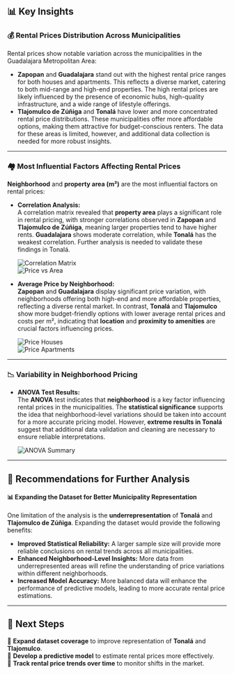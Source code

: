 ## 📊 Key Insights

### 💰 Rental Prices Distribution Across Municipalities

Rental prices show notable variation across the municipalities in the Guadalajara Metropolitan Area:

- **Zapopan** and **Guadalajara** stand out with the highest rental price ranges for both houses and apartments. This reflects a diverse market, catering to both mid-range and high-end properties. The high rental prices are likely influenced by the presence of economic hubs, high-quality infrastructure, and a wide range of lifestyle offerings.
- **Tlajomulco de Zúñiga** and **Tonalá** have lower and more concentrated rental price distributions. These municipalities offer more affordable options, making them attractive for budget-conscious renters. The data for these areas is limited, however, and additional data collection is needed for more robust insights.

---

### 🏘 Most Influential Factors Affecting Rental Prices

**Neighborhood** and **property area (m²)** are the most influential factors on rental prices:

- **Correlation Analysis:**  
   A correlation matrix revealed that **property area** plays a significant role in rental pricing, with stronger correlations observed in **Zapopan** and **Tlajomulco de Zúñiga**, meaning larger properties tend to have higher rents. **Guadalajara** shows moderate correlation, while **Tonalá** has the weakest correlation. Further analysis is needed to validate these findings in Tonalá.

   ![Correlation Matrix](https://github.com/user-attachments/assets/fdfc88e2-55c2-4181-b9e1-014bec70b6bb)  
   ![Price vs Area](https://github.com/user-attachments/assets/8f233e85-912e-4e3e-9cbb-91fb3bbb6ab1)

- **Average Price by Neighborhood:**  
   **Zapopan** and **Guadalajara** display significant price variation, with neighborhoods offering both high-end and more affordable properties, reflecting a diverse rental market. In contrast, **Tonalá** and **Tlajomulco** show more budget-friendly options with lower average rental prices and costs per m², indicating that **location** and **proximity to amenities** are crucial factors influencing prices.

   ![Price Houses](https://github.com/user-attachments/assets/b7b98ecf-bb7c-4fd2-a88a-1da548c7898c)  
   ![Price Apartments](https://github.com/user-attachments/assets/42001125-6817-448d-805c-b48df4e84c09)

---

### 📉 Variability in Neighborhood Pricing

- **ANOVA Test Results:**  
   The **ANOVA** test indicates that **neighborhood** is a key factor influencing rental prices in the municipalities. The **statistical significance** supports the idea that neighborhood-level variations should be taken into account for a more accurate pricing model. However, **extreme results in Tonalá** suggest that additional data validation and cleaning are necessary to ensure reliable interpretations.

   ![ANOVA Summary](https://github.com/user-attachments/assets/622c4686-d664-4e39-aab7-aa20b32a4783)

---

## 📝 Recommendations for Further Analysis

#### 📊 Expanding the Dataset for Better Municipality Representation

One limitation of the analysis is the **underrepresentation** of **Tonalá** and **Tlajomulco de Zúñiga**. Expanding the dataset would provide the following benefits:

- **Improved Statistical Reliability:** A larger sample size will provide more reliable conclusions on rental trends across all municipalities.
- **Enhanced Neighborhood-Level Insights:** More data from underrepresented areas will refine the understanding of price variations within different neighborhoods.
- **Increased Model Accuracy:** More balanced data will enhance the performance of predictive models, leading to more accurate rental price estimations.

---

## 🚀 Next Steps

🔹 **Expand dataset coverage** to improve representation of **Tonalá** and **Tlajomulco**.  
🔹 **Develop a predictive model** to estimate rental prices more effectively.  
🔹 **Track rental price trends over time** to monitor shifts in the market.
